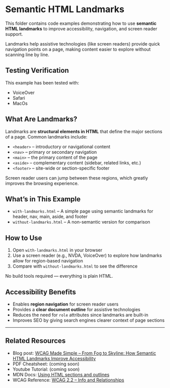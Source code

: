 # Semantic HTML Landmarks

This folder contains code examples demonstrating how to use **semantic HTML landmarks** to improve accessibility, navigation, and screen reader support.  

Landmarks help assistive technologies (like screen readers) provide quick navigation points on a page, making content easier to explore without scanning line by line.

## Testing Verification

This example has been tested with:
- VoiceOver
- Safari
- MacOs

## What Are Landmarks?

Landmarks are **structural elements in HTML** that define the major sections of a page. Common landmarks include:

- `<header>` – introductory or navigational content  
- `<nav>` – primary or secondary navigation  
- `<main>` – the primary content of the page  
- `<aside>` – complementary content (sidebar, related links, etc.)  
- `<footer>` – site-wide or section-specific footer  

Screen reader users can jump between these regions, which greatly improves the browsing experience.

## What’s in This Example

- `with-landmarks.html` – A simple page using semantic landmarks for header, nav, main, aside, and footer  
- `without-landmarks.html` – A non-semantic version for comparison

## How to Use

1. Open `with-landmarks.html` in your browser
2. Use a screen reader (e.g., NVDA, VoiceOver) to explore how landmarks allow for region-based navigation
3. Compare with `without-landmarks.html` to see the difference

No build tools required — everything is plain HTML.

## Accessibility Benefits

- Enables **region navigation** for screen reader users  
- Provides a **clear document outline** for assistive technologies  
- Reduces the need for `role` attributes since landmarks are built-in  
- Improves SEO by giving search engines clearer context of page sections  

---

## Related Resources

- Blog post: [WCAG Made Simple – From Fog to Skyline: How Semantic HTML Landmarks Improve Accessibility](https://wcagmadesimple.com/blog/how-semantic-html-landmarks-improve-accessibility)
- PDF Cheatsheet: (coming soon)
- Youtube Tutorial: (coming soon)
- MDN Docs: [Using HTML sections and outlines](https://developer.mozilla.org/en-US/docs/Web/HTML/Element#content_sectioning)
- WCAG Reference: [WCAG 2.2 – Info and Relationships](https://www.w3.org/WAI/WCAG22/Understanding/info-and-relationships.html)
